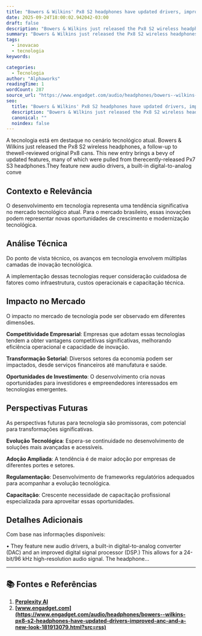 ```yaml
---
title: "Bowers & Wilkins' Px8 S2 headphones have updated drivers, improved ANC and a new look"
date: 2025-09-24T18:00:02.942042-03:00
draft: false
description: "Bowers & Wilkins just released the Px8 S2 wireless headphones, a follow-up to thewell-reviewed original Px8 cans. This new entry brings a bevy of updated fea..."
summary: "Bowers & Wilkins just released the Px8 S2 wireless headphones, a follow-up to thewell-reviewed original Px8 cans. This new entry brings a bevy of updated fea..."
tags:
  - inovacao
  - tecnologia
keywords:

categories:
  - Tecnologia
author: "Alphaworks"
readingTime: 1
wordCount: 287
source_url: "https://www.engadget.com/audio/headphones/bowers--wilkins-px8-s2-headphones-have-updated-drivers-improved-anc-and-a-new-look-181913079.html?src=rss"
seo:
  title: "Bowers & Wilkins' Px8 S2 headphones have updated drivers, improved ANC and a new look"
  description: "Bowers & Wilkins just released the Px8 S2 wireless headphones, a follow-up to thewell-reviewed original Px8 cans. This new entry brings a bevy of updated fea..."
  canonical: ""
  noindex: false
---
```


A tecnologia está em destaque no cenário tecnológico atual. Bowers & Wilkins just released the Px8 S2 wireless headphones, a follow-up to thewell-reviewed original Px8 cans. This new entry brings a bevy of updated features, many of which were pulled from therecently-released Px7 S3 headphones.They feature new audio drivers, a built-in digital-to-analog conve

## Contexto e Relevância

O desenvolvimento em tecnologia representa uma tendência significativa no mercado tecnológico atual. Para o mercado brasileiro, essas inovações podem representar novas oportunidades de crescimento e modernização tecnológica.
## Análise Técnica

Do ponto de vista técnico, os avanços em tecnologia envolvem múltiplas camadas de inovação tecnológica.



A implementação dessas tecnologias requer consideração cuidadosa de fatores como infraestrutura, custos operacionais e capacitação técnica.
## Impacto no Mercado

O impacto no mercado de tecnologia pode ser observado em diferentes dimensões.

**Competitividade Empresarial**: Empresas que adotam essas tecnologias tendem a obter vantagens competitivas significativas, melhorando eficiência operacional e capacidade de inovação.

**Transformação Setorial**: Diversos setores da economia podem ser impactados, desde serviços financeiros até manufatura e saúde.

**Oportunidades de Investimento**: O desenvolvimento cria novas oportunidades para investidores e empreendedores interessados em tecnologias emergentes.


## Perspectivas Futuras

As perspectivas futuras para tecnologia são promissoras, com potencial para transformações significativas.

**Evolução Tecnológica**: Espera-se continuidade no desenvolvimento de soluções mais avançadas e acessíveis.

**Adoção Ampliada**: A tendência é de maior adoção por empresas de diferentes portes e setores.

**Regulamentação**: Desenvolvimento de frameworks regulatórios adequados para acompanhar a evolução tecnológica.

**Capacitação**: Crescente necessidade de capacitação profissional especializada para aproveitar essas oportunidades.
## Detalhes Adicionais

Com base nas informações disponíveis:

• They feature new audio drivers, a built-in digital-to-analog converter (DAC) and an improved digital signal processor (DSP.) This allows for a 24-bit/96 kHz high-resolution audio signal. The headphone...



---

## 📚 Fontes e Referências

1. **[Perplexity AI](https://www.perplexity.ai/)**
2. **[www.engadget.com](https://www.engadget.com/audio/headphones/bowers--wilkins-px8-s2-headphones-have-updated-drivers-improved-anc-and-a-new-look-181913079.html?src=rss)**
